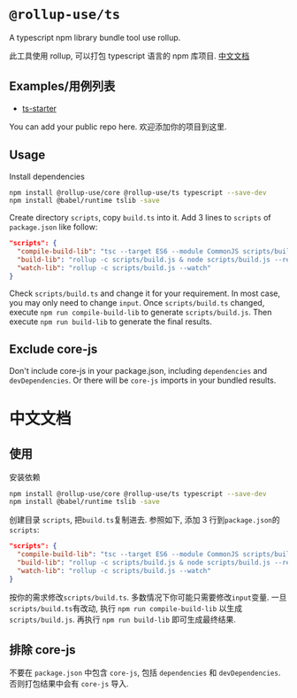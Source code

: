 # `@rollup-use/ts`

A typescript npm library bundle tool use rollup.

此工具使用 rollup, 可以打包 typescript 语言的 npm 库项目. [中文文档](#zh)

## Examples/用例列表

- [ts-starter](../ts-starter)

You can add your public repo here. 欢迎添加你的项目到这里.

## Usage

Install dependencies

```sh
npm install @rollup-use/core @rollup-use/ts typescript --save-dev
npm install @babel/runtime tslib -save
```

Create directory `scripts`, copy `build.ts` into it. Add 3 lines to `scripts` of `package.json` like follow:

```json
"scripts": {
  "compile-build-lib": "tsc --target ES6 --module CommonJS scripts/build.ts",
  "build-lib": "rollup -c scripts/build.js & node scripts/build.js --report",
  "watch-lib": "rollup -c scripts/build.js --watch"
}
```

Check `scripts/build.ts` and change it for your requirement. In most case, you may only need to change `input`. Once `scripts/build.ts` changed, execute `npm run compile-build-lib` to generate `scripts/build.js`. Then execute `npm run build-lib` to generate the final results.

## Exclude core-js

Don't include core-js in your package.json, including `dependencies` and `devDependencies`. Or there will be `core-js` imports in your bundled results.

# 中文文档<a name="zh"></a>

## 使用

安装依赖

```sh
npm install @rollup-use/core @rollup-use/ts typescript --save-dev
npm install @babel/runtime tslib -save
```

创建目录 `scripts`, 把`build.ts`复制进去. 参照如下, 添加 3 行到`package.json`的`scripts`:

```json
"scripts": {
  "compile-build-lib": "tsc --target ES6 --module CommonJS scripts/build.ts",
  "build-lib": "rollup -c scripts/build.js & node scripts/build.js --report",
  "watch-lib": "rollup -c scripts/build.js --watch"
}
```

按你的需求修改`scripts/build.ts`. 多数情况下你可能只需要修改`input`变量. 一旦`scripts/build.ts`有改动, 执行 `npm run compile-build-lib` 以生成 `scripts/build.js`. 再执行 `npm run build-lib` 即可生成最终结果.

## 排除 core-js

不要在 `package.json` 中包含 `core-js`, 包括 `dependencies` 和 `devDependencies`. 否则打包结果中会有 `core-js` 导入.
